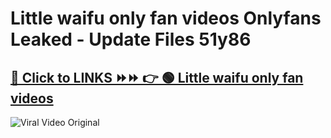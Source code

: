 
 # Little waifu only fan videos Onlyfans Leaked - Update Files 51y86

## <h2><a href="https://clipsfans.com/Little_waifu_only_fan_videos&ref=git">🔗 Click to LINKS ⏩⏩ 👉 🟢 Little waifu only fan videos </a></h2>

<a href="https://clipsfans.com/Little_waifu_only_fan_videos&ref=git" rel="nofollow" data-target="animated-image.originalLink"><img src="https://i.ibb.co.com/xMMVF88/686577567.gif" alt="Viral Video Original" style="max-width: 100%; display: inline-block;" data-target="animated-image.originalImage"></a>

